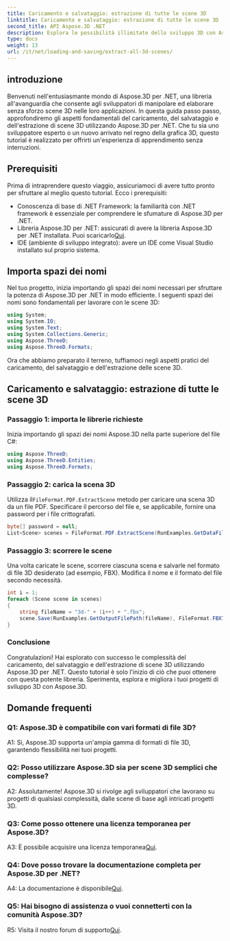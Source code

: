 ```yaml
---
title: Caricamento e salvataggio: estrazione di tutte le scene 3D
linktitle: Caricamento e salvataggio: estrazione di tutte le scene 3D
second_title: API Aspose.3D .NET
description: Esplora le possibilità illimitate dello sviluppo 3D con Aspose.3D per .NET. Carica, salva ed estrai scene senza sforzo.
type: docs
weight: 13
url: /it/net/loading-and-saving/extract-all-3d-scenes/
---
```

## introduzione

Benvenuti nell'entusiasmante mondo di Aspose.3D per .NET, una libreria all'avanguardia che consente agli sviluppatori di manipolare ed elaborare senza sforzo scene 3D nelle loro applicazioni. In questa guida passo passo, approfondiremo gli aspetti fondamentali del caricamento, del salvataggio e dell'estrazione di scene 3D utilizzando Aspose.3D per .NET. Che tu sia uno sviluppatore esperto o un nuovo arrivato nel regno della grafica 3D, questo tutorial è realizzato per offrirti un'esperienza di apprendimento senza interruzioni.

## Prerequisiti

Prima di intraprendere questo viaggio, assicuriamoci di avere tutto pronto per sfruttare al meglio questo tutorial. Ecco i prerequisiti:

- Conoscenza di base di .NET Framework: la familiarità con .NET framework è essenziale per comprendere le sfumature di Aspose.3D per .NET.
-  Libreria Aspose.3D per .NET: assicurati di avere la libreria Aspose.3D per .NET installata. Puoi scaricarlo[Qui](https://releases.aspose.com/3d/net/).
- IDE (ambiente di sviluppo integrato): avere un IDE come Visual Studio installato sul proprio sistema.

## Importa spazi dei nomi

Nel tuo progetto, inizia importando gli spazi dei nomi necessari per sfruttare la potenza di Aspose.3D per .NET in modo efficiente. I seguenti spazi dei nomi sono fondamentali per lavorare con le scene 3D:

```csharp
using System;
using System.IO;
using System.Text;
using System.Collections.Generic;
using Aspose.ThreeD;
using Aspose.ThreeD.Formats;
```

Ora che abbiamo preparato il terreno, tuffiamoci negli aspetti pratici del caricamento, del salvataggio e dell'estrazione delle scene 3D.

## Caricamento e salvataggio: estrazione di tutte le scene 3D

### Passaggio 1: importa le librerie richieste

Inizia importando gli spazi dei nomi Aspose.3D nella parte superiore del file C#:

```csharp
using Aspose.ThreeD;
using Aspose.ThreeD.Entities;
using Aspose.ThreeD.Formats;
```

### Passaggio 2: carica la scena 3D

 Utilizza il`FileFormat.PDF.ExtractScene` metodo per caricare una scena 3D da un file PDF. Specificare il percorso del file e, se applicabile, fornire una password per i file crittografati.

```csharp
byte[] password = null;
List<Scene> scenes = FileFormat.PDF.ExtractScene(RunExamples.GetDataFilePath("House_Design.pdf"), password);
```

### Passaggio 3: scorrere le scene

Una volta caricate le scene, scorrere ciascuna scena e salvarle nel formato di file 3D desiderato (ad esempio, FBX). Modifica il nome e il formato del file secondo necessità.

```csharp
int i = 1;
foreach (Scene scene in scenes)
{
    string fileName = "3d-" + (i++) + ".fbx";
    scene.Save(RunExamples.GetOutputFilePath(fileName), FileFormat.FBX7400ASCII);
}
```

### Conclusione

Congratulazioni! Hai esplorato con successo le complessità del caricamento, del salvataggio e dell'estrazione di scene 3D utilizzando Aspose.3D per .NET. Questo tutorial è solo l'inizio di ciò che puoi ottenere con questa potente libreria. Sperimenta, esplora e migliora i tuoi progetti di sviluppo 3D con Aspose.3D.

## Domande frequenti

### Q1: Aspose.3D è compatibile con vari formati di file 3D?

A1: Sì, Aspose.3D supporta un'ampia gamma di formati di file 3D, garantendo flessibilità nei tuoi progetti.

### Q2: Posso utilizzare Aspose.3D sia per scene 3D semplici che complesse?

A2: Assolutamente! Aspose.3D si rivolge agli sviluppatori che lavorano su progetti di qualsiasi complessità, dalle scene di base agli intricati progetti 3D.

### Q3: Come posso ottenere una licenza temporanea per Aspose.3D?

 A3: È possibile acquisire una licenza temporanea[Qui](https://purchase.aspose.com/temporary-license/).

### Q4: Dove posso trovare la documentazione completa per Aspose.3D per .NET?

 A4: La documentazione è disponibile[Qui](https://reference.aspose.com/3d/net/).

### Q5: Hai bisogno di assistenza o vuoi connetterti con la comunità Aspose.3D?

 R5: Visita il nostro forum di supporto[Qui](https://forum.aspose.com/c/3d/18).